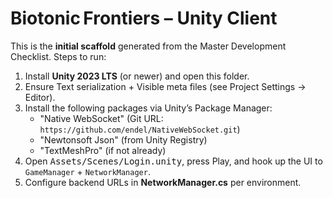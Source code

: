 # Biotonic Frontiers – Unity Client

This is the **initial scaffold** generated from the Master Development Checklist.  Steps to run:

1. Install **Unity 2023 LTS** (or newer) and open this folder.
2. Ensure Text serialization + Visible meta files (see Project Settings → Editor).
3. Install the following packages via Unity’s Package Manager:
   * "Native WebSocket" (Git URL: `https://github.com/endel/NativeWebSocket.git`)
   * "Newtonsoft Json" (from Unity Registry)
   * "TextMeshPro" (if not already)
4. Open <kbd>Assets/Scenes/Login.unity</kbd>, press Play, and hook up the UI to
   `GameManager` + `NetworkManager`.
5. Configure backend URLs in **NetworkManager.cs** per environment.